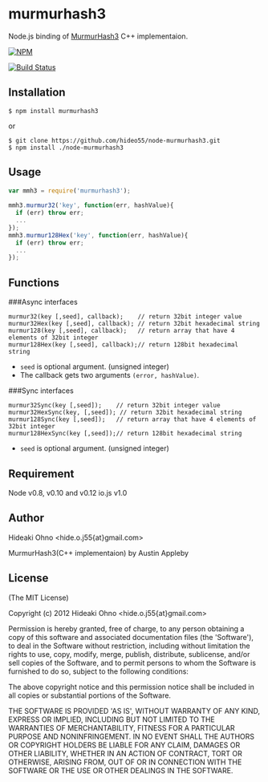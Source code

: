 # murmurhash3

  Node.js binding of [MurmurHash3](http://code.google.com/p/smhasher/wiki/MurmurHash3) C++ implementaion.

[![NPM](https://nodei.co/npm/murmurhash3.png)](https://nodei.co/npm/murmurhash3/)

[![Build Status](https://travis-ci.org/hideo55/node-murmurhash3.svg?branch=master)](http://travis-ci.org/hideo55/node-murmurhash3)

## Installation

    $ npm install murmurhash3
    
or

    $ git clone https://github.com/hideo55/node-murmurhash3.git
    $ npm install ./node-murmurhash3

## Usage

```javascript
var mmh3 = require('murmurhash3');
    
mmh3.murmur32('key', function(err, hashValue){
  if (err) throw err;
  ...
});
mmh3.murmur128Hex('key', function(err, hashValue){
  if (err) throw err;
  ...
});
```

## Functions

###Async interfaces

    murmur32(key [,seed], callback);    // return 32bit integer value
    murmur32Hex(key [,seed], callback); // return 32bit hexadecimal string
    murmur128(key [,seed], callback);   // return array that have 4 elements of 32bit integer
    murmur128Hex(key [,seed], callback);// return 128bit hexadecimal string

- `seed` is optional argument. (unsigned integer)
- The callback gets two arguments `(error, hashValue)`. 

###Sync interfaces

    murmur32Sync(key [,seed]);    // return 32bit integer value
    murmur32HexSync(key, [,seed]); // return 32bit hexadecimal string
    murmur128Sync(key [,seed]);   // return array that have 4 elements of 32bit integer
    murmur128HexSync(key [,seed]);// return 128bit hexadecimal string

- `seed` is optional argument. (unsigned integer)

## Requirement

Node v0.8, v0.10 and v0.12
io.js v1.0

## Author

Hideaki Ohno  &lt;hide.o.j55{at}gmail.com&gt;

MurmurHash3(C++ implementaion) by Austin Appleby

## License 

(The MIT License)

Copyright (c) 2012 Hideaki Ohno &lt;hide.o.j55{at}gmail.com&gt;

Permission is hereby granted, free of charge, to any person obtaining
a copy of this software and associated documentation files (the
'Software'), to deal in the Software without restriction, including
without limitation the rights to use, copy, modify, merge, publish,
distribute, sublicense, and/or sell copies of the Software, and to
permit persons to whom the Software is furnished to do so, subject to
the following conditions:

The above copyright notice and this permission notice shall be
included in all copies or substantial portions of the Software.

THE SOFTWARE IS PROVIDED 'AS IS', WITHOUT WARRANTY OF ANY KIND,
EXPRESS OR IMPLIED, INCLUDING BUT NOT LIMITED TO THE WARRANTIES OF
MERCHANTABILITY, FITNESS FOR A PARTICULAR PURPOSE AND NONINFRINGEMENT.
IN NO EVENT SHALL THE AUTHORS OR COPYRIGHT HOLDERS BE LIABLE FOR ANY
CLAIM, DAMAGES OR OTHER LIABILITY, WHETHER IN AN ACTION OF CONTRACT,
TORT OR OTHERWISE, ARISING FROM, OUT OF OR IN CONNECTION WITH THE
SOFTWARE OR THE USE OR OTHER DEALINGS IN THE SOFTWARE.
